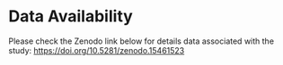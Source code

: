 # Data Availability

Please check the Zenodo link below for details data associated with the study: https://doi.org/10.5281/zenodo.15461523
